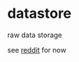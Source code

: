 # datastore
raw data storage

see [reddit](https://www.reddit.com/r/spacex/comments/4ipy12/thoughts_on_combining_data_we_already_have/) for now
